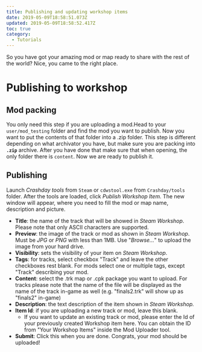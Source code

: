 ```yaml
---
title: Publishing and updating workshop items
date: 2019-05-09T18:58:51.073Z
updated: 2019-05-09T18:58:52.417Z
toc: true
category:
  - Tutorials
---
```

So you have got your amazing mod or map ready to share with the rest of the world? Nice, you came to the right place.

# Publishing to workshop

## Mod packing

You only need this step if you are uploading a mod.Head to your `user/mod_testing` folder and find the mod you want to publish. Now you want to put the contents of that folder into a .zip folder. This step is different depending on what archivator you have, but make sure you are packing into **`.zip`** archive. After you have done that make sure that when opening, the only folder there is `content`. Now we are ready to publish it. 

## Publishing

Launch _Crashday tools_ from `Steam` or `cdwstool.exe` from `Crashday/tools` folder. After the tools are loaded, click _Publish Workshop Item._ The new window will appear, where you need to fill the mod or map name, description and picture.

* **Title**: the name of the track that will be showed in _Steam Workshop_. Please note that only ASCII characters are supported.
* **Preview**: the image of the track or mod as shown in _Steam Workshop_. Must be _JPG_ or _PNG_ with less than 1MB. Use "_Browse..._" to upload the image from your hard drive.
* **Visibility**: sets the visibility of your item on _Steam Workshop_.
* **Tags**: for tracks, select checkbox "Track" and leave the other checkboxes rest blank. For mods select one or multiple tags, except "Track" describing your mod.
* **Content**: select the .trk map or .cpk package you want to upload. For tracks please note that the name of the file will be displayed as the name of the track in-game as well (e.g. "finals2.trk" will show up as "finals2" in-game)
* **Description**: the text description of the item shown in _Steam Workshop._
* **Item Id**: if you are uploading a new track or mod, leave this blank. 
  * If you want to update an existing track or mod, please enter the Id of your previously created Workshop item here. You can obtain the ID from "Your Workshop Items" inside the Mod Uploader tool.
* **Submit**: Click this when you are done. Congrats, your mod should be uploaded!
